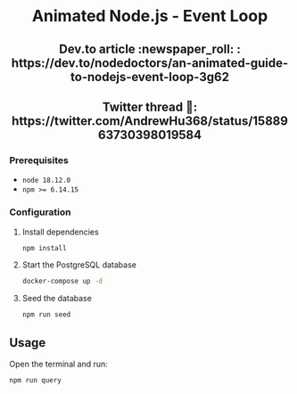 <div id="top"></div>

<br />
<div align="center">
  

  <h1 align="center">Animated Node.js - Event Loop</h3>
    <h2 align="center">Dev.to article :newspaper_roll: : </br > https://dev.to/nodedoctors/an-animated-guide-to-nodejs-event-loop-3g62 </h2>
   <h2 align="center">Twitter thread 🧵:  </br > https://twitter.com/AndrewHu368/status/1588963730398019584 </h2>



</div>

### Prerequisites

* `node 18.12.0` 
* `npm >= 6.14.15` 


### Configuration

1. Install dependencies
   ```sh
   npm install
   ```
2. Start the PostgreSQL database
   ```sh
   docker-compose up -d
   ```
3. Seed the database
   ```sh
   npm run seed
   ```

<!-- USAGE EXAMPLES -->
## Usage

Open the terminal and run: 
```sh
npm run query
```
